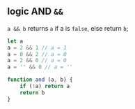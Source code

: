 ## logic AND `&&`

`a && b` returns `a` if a is `false`, else return `b`;

```js
let a
a = 2 && 1 // a = 1
a = 0 && 2 // a = 0
a = 2 && 0 // a = 0
a = '' && 0 // a = ''
```

```ts
function and (a, b) {
	if (!a) return a
	return b
}
```